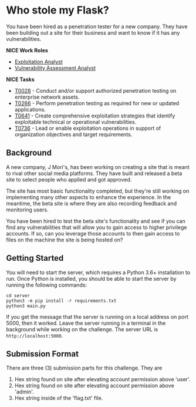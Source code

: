 # Who stole my Flask?

You have been hired as a penetration tester for a new company. They have been building out a site for their business and want to know if it has any vulnerabilities. 

**NICE Work Roles**
- [Exploitation Analyst](https://niccs.cisa.gov/workforce-development/nice-framework/workroles?name=Exploitation%20Analyst&id=All&fwid=All&name_selective=Exploitation%20Analyst)
- [Vulnerability Assessment Analyst](https://niccs.cisa.gov/workforce-development/nice-framework/workroles?name=Vulnerability%20Assessment%20Analyst&id=All&fwid=All&name_selective=Vulnerability%20Assessment%20Analyst)

**NICE Tasks**

- [T0028](https://niccs.cisa.gov/workforce-development/nice-framework/tasks?id=T0028&description=All) - Conduct and/or support authorized penetration testing on enterprise network assets.
- [T0266](https://niccs.cisa.gov/workforce-development/nice-framework/tasks?id=T0266&description=All) - Perform penetration testing as required for new or updated applications.
- [T0641](https://niccs.cisa.gov/workforce-development/nice-framework/tasks?id=T0641&description=All) - Create comprehensive exploitation strategies that identify exploitable technical or operational vulnerabilities.
- [T0736](https://niccs.cisa.gov/workforce-development/nice-framework/tasks?id=T0736&description=All) - Lead or enable exploitation operations in support of organization objectives and target requirements.

## Background

A new company, J Mori's, has been working on creating a site that is meant to rival other social media platforms. They have built and released a beta site to select people who applied and got approved.

The site has most basic functionality completed, but they're still working on implementing many other aspects to enhance the experience. In the meantime, the beta site is where they are also recording feedback and monitoring users.

You have been hired to test the beta site's functionality and see if you can find any vulnerabilities that will allow you to gain access to higher privilege accounts. If so, can you leverage those accounts to then gain access to files on the machine the site is being hosted on?

## Getting Started

You will need to start the server, which requires a Python 3.6+ installation to run. Once Python is installed, you should be able to start the server by running the following commands:
```
cd server
python3 -m pip install -r requirements.txt
python3 main.py
```
If you get the message that the server is running on a local address on port 5000, then it worked. Leave the server running in a terminal in the background while working on the challenge.
The server URL is `http://localhost:5000`.

## Submission Format

There are three (3) submission parts for this challenge. They are

1. Hex string found on site after elevating account permission above 'user'.
2. Hex string found on site after elevating account permission above 'admin'.
3. Hex string inside of the 'flag.txt' file.
